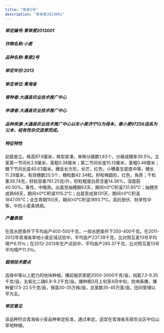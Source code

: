 ```yaml
---
title: "青麦2号"
description: "青审麦2013001"
---
```

##### 审定编号:青审麦2013001

##### 作物名称:小麦

##### 品种名称:青麦2号

##### 审定年份:2013

##### 审定单位:青海省

##### 育种者:大通县农业技术推广中心

##### 申请者:大通县农业技术推广中心

##### 品种来源:大通县农业技术推广中心以冬小麦济宁13为母本，春小麦97256选系为父本，经有性杂交选育而成。

##### 特征特性
幼苗直立。株高87.9厘米，株型紧凑，单株分蘖数1.83个，分蘖成穗率39.5％，主茎第一节间长3.9厘米，茎粗0.38厘米；第二节间长度10.13厘米，茎粗0.48厘米；穗下节间长度40.63厘米。穗呈长方形，长芒，红色，小穗着生密度中等，穗长11.29厘米，有效穗数20.5个，穗粒数42.34粒。籽粒椭圆形，红色，角质；千粒重39.74克，籽粒容重761.25克/升，籽粒粗蛋白质含量14.36%，湿面筋40.00%。春性，中晚熟。出苗至抽穗期63天，期间≥0℃积温731.85℃；抽穗至成熟68天，期间≥0℃积温1115.2℃；出苗至成熟131天，期间≥0℃积温1847.05℃；全生育期150天，期间≥0℃积温1893.7℃。高抗倒伏、耐旱性中等，中抗小麦条锈病。

##### 产量表现
在高水肥条件下平均亩产400-500千克，一般水肥条件下350-400千克。在2011-2012年青海省旱地小麦区域试验中，平均亩产237.39千克，比对照互麦13号平均增产6.15％；在2012-2013年生产试验中，平均亩产285.37千克，比对照互麦13号平均增产11.3％。

##### 栽培技术要点
选择中等以上肥力的地块种植。播前施农家肥2000-3000千克/亩，纯氮7.3-9.35千克/亩，五氧化二磷6.9-9.2千克/亩。播种期3月上旬至4月中旬，抢墒条播，播种量17.5-22.5千克/亩，保苗30-35万株/亩，总茎数35-45万茎/亩。田间管理以早为主。

##### 审定意见
该品种符合青海省小麦品种审定标准，通过审定。适宜在青海省东部农业区中位山旱地种植。
